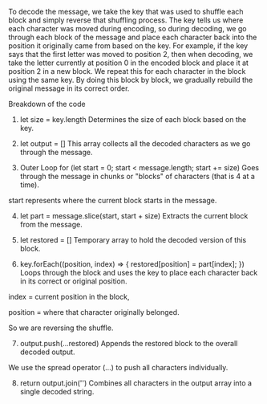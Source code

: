 To decode the message, we take the key that was used to shuffle each block and simply reverse that shuffling process. The key tells us where each character was moved during encoding, so during decoding, we go through each block of the message and place each character back into the position it originally came from based on the key. For example, if the key says that the first letter was moved to position 2, then when decoding, we take the letter currently at position 0 in the encoded block and place it at position 2 in a new block. We repeat this for each character in the block using the same key. By doing this block by block, we gradually rebuild the original message in its correct order.


Breakdown of the code
1. let size = key.length
Determines the size of each block based on the key.

2. let output = []
This array collects all the decoded characters as we go through the message.

3. Outer Loop for (let start = 0; start < message.length; start += size)
Goes through the message in chunks or "blocks" of characters (that is 4 at a time).

start represents where the current block starts in the message.

4. let part = message.slice(start, start + size)
Extracts the current block from the message.

5. let restored = []
Temporary array to hold the decoded version of this block.

6. key.forEach((position, index) => { restored[position] = part[index]; })
Loops through the block and uses the key to place each character back in its correct or original position.

index = current position in the block,

position = where that character originally belonged.

So we are reversing the shuffle.

7. output.push(...restored)
Appends the restored block to the overall decoded output.

We use the spread operator (...) to push all characters individually.

8. return output.join('')
Combines all characters in the output array into a single decoded string.
